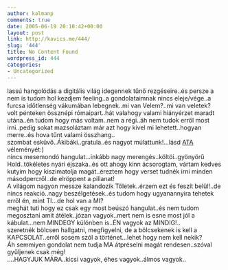 ```yaml
---
author: kalmanp
comments: true
date: 2005-06-19 20:10:42+00:00
layout: post
link: http://kavics.me/444/
slug: '444'
title: No Content Found
wordpress_id: 444
categories:
- Uncategorized
---
```


lassú hangolódás a digitális világ idegennek tűnő rezgéseire..és persze a nem is tudom hol kezdjem feeling..a gondolataimnak nincs eleje/vége..a furcsa időtlenség vákumában lebegnek..mi van Velem?..mi van veletek?  
volt pénteken össznépi rómaipart..hát valahogy valami hiányérzet maradt utána..én tudom hogy más voltam..nem a régi..áh nem tudok erről most irni..pedig sokat mazsoláztam már azt hogy kivel mi lehetett..hogyan merre..és hova tűnt valami összhang..  
szombat esküvő..Ákibáki..gratula..és nagyot múlattunk!...lásd [ATA](http://parafa.freeblog.hu/) véleményét:)  
nincs mesemondó hangulat...inkább nagy merengés..költöi..gyönyörű Hold..tökéletes nyári éjszaka..és ott ahogy kinn ácsorogtam, vártam kedves kutyim hogy kiszimatolja magát..éreztem hogy verset tudnék irni minden másodpercről..de elröppent a pillanat!  
A világom nagyon messze kalandozik Tőletek..érzem ezt és feszít belül!..de nincs reakció..nagy beszélgetések..és tudom hogy ugyanannyira tehetek erről én, mint TI...de hol van a MI?  
meghát tuti hogy ez csak egy most beúszó hangulat..és nem tudom megosztani amit átélek..józan vagyok..mert nem is esne most jól a kábulat...nem MINDEGY különben is..ÉN vagyok az MINDIG!..  
szeretnék bölcsen hallgatni, megfigyelni, de a bölcsekenek is kell a KAPCSOLAT..erről sosem szól a történet...lehet hogy nem kell nekik?  
Áh semmiyen gondolat nem tudja MA átpréselni magát rendesen..szóval gyűljenek csak még!  
....HAGYJUK MÁRA..kicsi vagyok, éhes vagyok..álmos vagyok..
